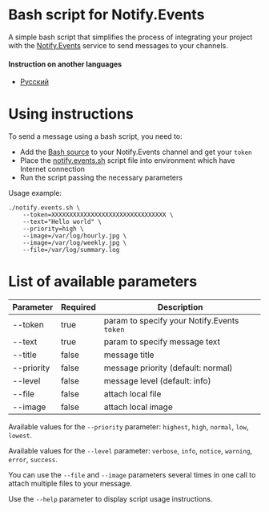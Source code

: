 # Bash script for Notify.Events

A simple bash script that simplifies the process of integrating your project with the [Notify.Events](https://notify.events) service to send messages to your channels.

#### Instruction on another languages

- [Русский](/README_RU.md)

# Using instructions

To send a message using a bash script, you need to:
- Add the [Bash source](https://notify.events/ru/source/67) to your Notify.Events channel and get your `token` 
- Place the [notify.events.sh](/notify.events.sh) script file into environment which have Internet connection
- Run the script passing the necessary parameters

Usage example:
```
./notify.events.sh \
    --token=XXXXXXXXXXXXXXXXXXXXXXXXXXXXXXXX \
    --text="Hello world" \
    --priority=high \
    --image=/var/log/hourly.jpg \
    --image=/var/log/weekly.jpg \
    --file=/var/log/summary.log
```

# List of available parameters

| Parameter  | Required | Description                                 |
|------------|----------|---------------------------------------------|
| --token    | true     | param to specify your Notify.Events `token` |
| --text     | true     | param to specify message text               |
| --title    | false    | message title                               |
| --priority | false    | message priority (default: normal)          |
| --level    | false    | message level (default: info)               |
| --file     | false    | attach local file                           |
| --image    | false    | attach local image                          |

Available values for the `--priority` parameter: `highest`, `high`, `normal`, `low`, `lowest`.

Available values for the `--level` parameter: `verbose`, `info`, `notice`, `warning`, `error`, `success`.

You can use the `--file` and `--image` parameters several times in one call to attach multiple files to your message.

Use the `--help` parameter to display script usage instructions.